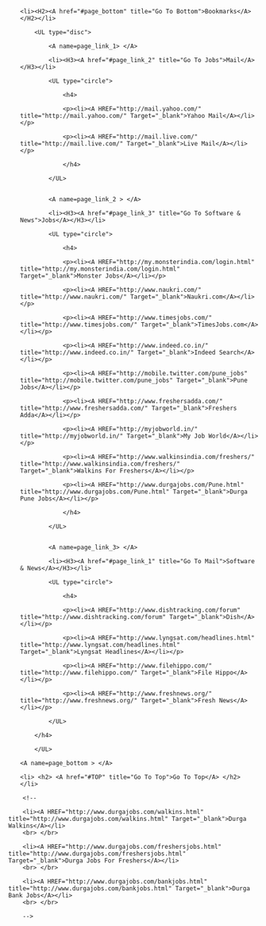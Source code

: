 <html>
				
<body>	

<UL type="square">

	<li><H2><A href="#page_bottom" title="Go To Bottom">Bookmarks</A></H2></li>
				
		<UL type="disc">
			
			<A name=page_link_1> </A>	
			
			<li><H3><A href="#page_link_2" title="Go To Jobs">Mail</A></H3></li>
					
			<UL type="circle">
				
				<h4> 
				
				<p><li><A HREF="http://mail.yahoo.com/" title="http://mail.yahoo.com/" Target="_blank">Yahoo Mail</A></li></p>
	
				<p><li><A HREF="http://mail.live.com/" title="http://mail.live.com/" Target="_blank">Live Mail</A></li></p>
				
				</h4>
				
			</UL>
			
				
			<A name=page_link_2 > </A>	
			
			<li><H3><A href="#page_link_3" title="Go To Software & News">Jobs</A></H3></li>
					
			<UL type="circle">
				
				<h4>
								
				<p><li><A HREF="http://my.monsterindia.com/login.html" title="http://my.monsterindia.com/login.html" Target="_blank">Monster Jobs</A></li></p>
						
				<p><li><A HREF="http://www.naukri.com/" title="http://www.naukri.com/" Target="_blank">Naukri.com</A></li></p>
				
				<p><li><A HREF="http://www.timesjobs.com/" title="http://www.timesjobs.com/" Target="_blank">TimesJobs.com</A></li></p>
								
				<p><li><A HREF="http://www.indeed.co.in/" title="http://www.indeed.co.in/" Target="_blank">Indeed Search</A></li></p>
				
				<p><li><A HREF="http://mobile.twitter.com/pune_jobs" title="http://mobile.twitter.com/pune_jobs" Target="_blank">Pune Jobs</A></li></p>
				
				<p><li><A HREF="http://www.freshersadda.com/" title="http://www.freshersadda.com/" Target="_blank">Freshers Adda</A></li></p>
				
				<p><li><A HREF="http://myjobworld.in/" title="http://myjobworld.in/" Target="_blank">My Job World</A></li></p>
				
				<p><li><A HREF="http://www.walkinsindia.com/freshers/" title="http://www.walkinsindia.com/freshers/" Target="_blank">Walkins For Freshers</A></li></p>
				
				<p><li><A HREF="http://www.durgajobs.com/Pune.html" title="http://www.durgajobs.com/Pune.html" Target="_blank">Durga Pune Jobs</A></li></p>
				
				</h4>
				
			</UL>
		
			
			<A name=page_link_3> </A>	
			
			<li><H3><A href="#page_link_1" title="Go To Mail">Software & News</A></H3></li>
					
			<UL type="circle">
				
				<h4>
			
				<p><li><A HREF="http://www.dishtracking.com/forum" title="http://www.dishtracking.com/forum" Target="_blank">Dish</A></li></p>
						
				<p><li><A HREF="http://www.lyngsat.com/headlines.html" title="http://www.lyngsat.com/headlines.html" Target="_blank">Lyngsat Headlines</A></li></p>
												
				<p><li><A HREF="http://www.filehippo.com/" title="http://www.filehippo.com/" Target="_blank">File Hippo</A></li></p>
						
				<p><li><A HREF="http://www.freshnews.org/" title="http://www.freshnews.org/" Target="_blank">Fresh News</A></li></p>
							
			</UL>
		
		</h4>
		
		</UL>
		
</UL>

<UL type="square">
	
	<A name=page_bottom > </A>

	<li> <h2> <A href="#TOP" title="Go To Top">Go To Top</A> </h2> </li>
	
</UL>

</body>

</html>


				
		
		
		<!--
		
		<li><A HREF="http://www.durgajobs.com/walkins.html" title="http://www.durgajobs.com/walkins.html" Target="_blank">Durga Walkins</A></li>
		<br> </br>
		
		<li><A HREF="http://www.durgajobs.com/freshersjobs.html" title="http://www.durgajobs.com/freshersjobs.html" Target="_blank">Durga Jobs For Freshers</A></li>
		<br> </br>
		
		<li><A HREF="http://www.durgajobs.com/bankjobs.html" title="http://www.durgajobs.com/bankjobs.html" Target="_blank">Durga Bank Jobs</A></li>
		<br> </br>
		
		-->